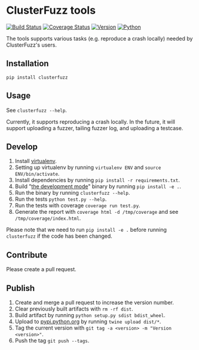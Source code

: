 ClusterFuzz tools
=================================

[![Build Status](https://travis-ci.org/google/clusterfuzz-tools.svg?branch=master)](https://travis-ci.org/google/clusterfuzz-tools)
[![Coverage Status](https://coveralls.io/repos/github/google/clusterfuzz-tools/badge.svg?branch=master)](https://coveralls.io/github/google/clusterfuzz-tools?branch=master)
[![Version](https://img.shields.io/pypi/v/clusterfuzz.svg)](https://pypi.python.org/pypi/clusterfuzz)
[![Python](https://img.shields.io/pypi/pyversions/clusterfuzz.svg)](https://pypi.python.org/pypi/clusterfuzz)

The tools supports various tasks (e.g. reproduce a crash locally)
needed by ClusterFuzz's users.


Installation
-----------------

`pip install clusterfuzz`


Usage
------

See `clusterfuzz --help`.

Currently, it supports reproducing a crash locally. In the future, it will
support uploading a fuzzer, tailing fuzzer log, and uploading a testcase.


Develop
------------

1. Install [virtualenv](https://virtualenv.pypa.io).
2. Setting up virtualenv by running `virtualenv ENV` and `source ENV/bin/activate`.
3. Install dependencies by running `pip install -r requirements.txt`.
3. Build "[the development mode](https://packaging.python.org/distributing/#working-in-development-mode)" binary by running `pip install -e .`.
4. Run the binary by running `clusterfuzz --help`.
5. Run the tests `python test.py --help`.
6. Run the tests with coverage `coverage run test.py`.
7. Generate the report with `coverage html -d /tmp/coverage` and see `/tmp/coverage/index.html`.

Please note that we need to run `pip install -e .` before running `clusterfuzz` if the code has been changed.


Contribute
-----------

Please create a pull request.


Publish
----------

1. Create and merge a pull request to increase the version number.
2. Clear previously built artifacts with `rm -rf dist`.
3. Build artifact by running `python setup.py sdist bdist_wheel`.
4. Upload to [pypi.python.org](https://pypi.python.org/pypi/clusterfuzz) by running `twine upload dist/*`.
5. Tag the current version with `git tag -a <version> -m "Version <version>"`.
6. Push the tag `git push --tags`.

